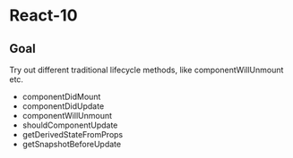 # React-10

## Goal

Try out different traditional lifecycle methods, like componentWillUnmount etc.

- componentDidMount
- componentDidUpdate
- componentWillUnmount
- shouldComponentUpdate
- getDerivedStateFromProps
- getSnapshotBeforeUpdate
